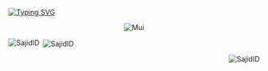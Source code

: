 [![Typing SVG](https://readme-typing-svg.herokuapp.com/?font=Fira+Code&color=ffffff&size=33&center=true&vCenter=true&width=1000&lines=👋+Hi,+My+Name+is+Sajid!;I'm+a+Junior+Frontend+Dev;Let's+create+something+awesome+🚀)](https://git.io/typing-svg)

<div align="center">
  
<img src="assets/mui.gif" alt="Mui">

</div>

<p><img align="left" src="https://github-readme-stats.vercel.app/api/top-langs?username=SajidID&show_icons=true&locale=en&theme=tokyonight" alt="SajidID" /></p>

<p>&nbsp;<img align="center" src="https://github-readme-stats.vercel.app/api?username=SajidID&show_icons=true&locale=en&theme=tokyonight" alt="SajidID" /></p>

<p><img align="right" src="https://github-readme-streak-stats.herokuapp.com/?user=SajidID&theme=tokyonight" alt="SajidID" /></p>


